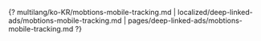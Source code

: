 {? multilang/ko-KR/mobtions-mobile-tracking.md | localized/deep-linked-ads/mobtions-mobile-tracking.md | pages/deep-linked-ads/mobtions-mobile-tracking.md ?}
